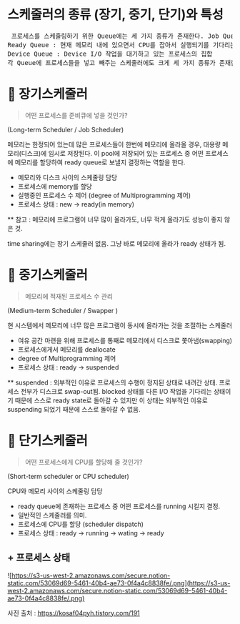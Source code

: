 # 스케줄러의 종류 (장기, 중기, 단기)와 특성

<pre> 프로세스를 스케줄링하기 위한 Queue에는 세 가지 종류가 존재한다. Job Queue : 현재 시스템 내에 있는 모든 프로세스의 집합 
Ready Queue : 현재 메모리 내에 있으면서 CPU를 잡아서 실행되기를 기다리는 프로세스의 집합 
Device Queue : Device I/O 작업을 대기하고 있는 프로세스의 집합
각 Queue에 프로세스들을 넣고 빼주는 스케줄러에도 크게 세 가지 종류가 존재한다 </pre>

# 📌 장기스케줄러

> 어떤 프로세스를 준비큐에 넣을 것인가?

(Long-term Scheduler / Job Scheduler)

메모리는 한정되어 있는데 많은 프로세스들이 한번에 메모리에 올라올 경우, 대용량 메모리(디스크)에 임시로 저장된다. 이 pool에 저장되어 있는 프로세스 중 어떤 프로세스에 메모리를 할당하여 ready queue로 보낼지 결정하는 역할을 한다.

- 메모리와 디스크 사이의 스케줄링 담당
- 프로세스에 memory를 할당
- 실행중인 프로세스 수 제어 (degree of Multiprogramming 제어)
- 프로세스 상태 : new → ready(in memory)

** 참고 : 메모리에 프로그램이 너무 많이 올라가도, 너무 적게 올라가도 성능이 좋지 않은 것.

time sharing에는 장기 스케줄러 없음. 그냥 바로 메모리에 올라가 ready 상태가 됨.

# 📌 중기스케줄러

> 메모리에 적재된 프로세스 수 관리

(Medium-term Scheduler / Swapper )

현 시스템에서 메모리에 너무 많은 프로그램이 동시에 올라가는 것을 조절하는 스케줄러

- 여유 공간 마련을 위해 프로세스를 통째로 메모리에서 디스크로 쫓아냄(swapping)
- 프로세스에게서 메모리를 deallocate
- degree of Multiprogramming 제어
- 프로세스 상태 : ready → suspended

** suspended : 외부적인 이유로 프로세스의 수행이 정지된 상태로 내려간 상태. 프로세스 전부가 디스크로 swap-out됨. blocked 상태를 다른 I/O 작업을 기다리는 상태이기 때문에 스스로 ready state로 돌아갈 수 있지만 이 상태는 외부적인 이유로 suspending 되었기 때문에 스스로 돌아갈 수 없음.

# 📌 단기스케줄러

> 어떤 프로세스에게 CPU를 할당해 줄 것인가?

(Short-term scheduler or CPU scheduler)

CPU와 메모리 사이의 스케줄링 담당

- ready queue에 존재하는 프로세스 중 어떤 프로세스를 running 시킬지 결정.
- 일반적인 스케줄러를 의미.
- 프로세스에 CPU를 할당 (scheduler dispatch)
- 프로세스 상태 : ready → running → wating → ready

## + 프로세스 상태

![https://s3-us-west-2.amazonaws.com/secure.notion-static.com/53069d69-5461-40b4-ae73-0f4a4c8838fe/.png](https://s3-us-west-2.amazonaws.com/secure.notion-static.com/53069d69-5461-40b4-ae73-0f4a4c8838fe/.png)

사진 출처 : https://kosaf04pyh.tistory.com/191